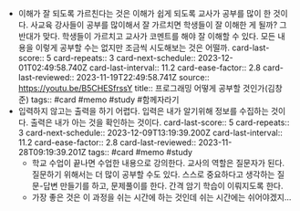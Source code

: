 - 이해가 잘 되도록 가르친다는 것은 이해가 쉽게 되도록 교사가 공부를 많이 한 것이다. 사교육 강사들이 공부를 많이해서 잘 가르치면 학생들이 잘 이해한 게 될까? 그 반대가 맞다. 학생들이 가르치고 교사가 코멘트를 해야 잘 이해할 수 있다. 모든 내용을 이렇게 공부할 수는 없지만 조금씩 시도해보는 것은 어떨까.
  card-last-score:: 5
  card-repeats:: 3
  card-next-schedule:: 2023-12-01T02:49:58.740Z
  card-last-interval:: 11.2
  card-ease-factor:: 2.8
  card-last-reviewed:: 2023-11-19T22:49:58.741Z
  source:: https://youtu.be/B5CHESfrssY
  title:: 프로그래밍 어떻게 공부할 것인가(김창준)
  tags:: #card #memo #study #함께자라기
- 입력하지 않고는 출력을 하기 어렵다. 입력은 내가 알기위해 정보를 수집하는 것이다. 출력은 내가 아는 것을 확인하는 것이다.
  card-last-score:: 5
  card-repeats:: 3
  card-next-schedule:: 2023-12-09T13:19:39.200Z
  card-last-interval:: 11.2
  card-ease-factor:: 2.8
  card-last-reviewed:: 2023-11-28T09:19:39.201Z
  tags:: #card #memo #study
  * 학교 수업이 끝나면 수업한 내용으로 강의한다. 교사의 역할은 질문자가 된다. 질문하기 위해서는 더 많이 공부할 수도 있다. 스스로 중요하다고 생각하는 질문-답변 만들기를 하고, 문제풀이를 한다. 간격 암기 학습이 이뤄지도록 한다. 
  * 가장 좋은 것은 이 과정을 쉬는 시간에 하는 것인데 쉬는 시간에는 쉬어야겠지...